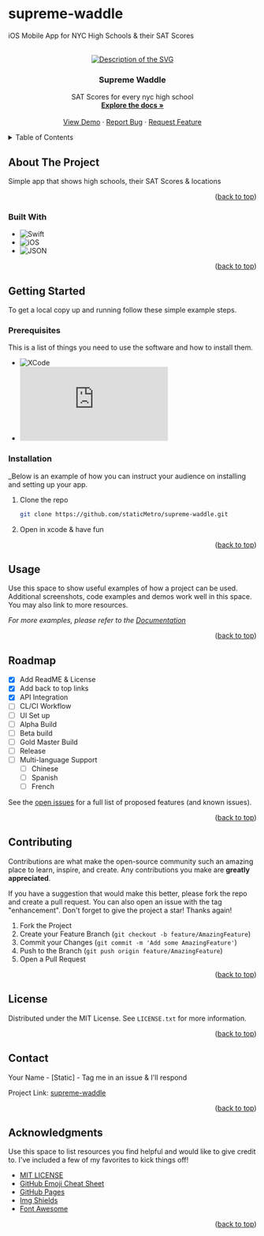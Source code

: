 # supreme-waddle
iOS Mobile App for NYC High Schools & their SAT Scores

<!-- Improved compatibility of back-to-top link: See: https://github.com/othneildrew/Best-README-Template/pull/73 -->
<a name="readme-top"></a>
<!--
*** Thanks for checking out the Best-README template. If you have a suggestion
*** That would make this better, please fork the repo and create a pull request
*** or open an issue with the tag "enhancement".
*** Don't forget to give the project a star!
*** Thanks again! Now go create something AMAZING! :D
-->



<!-- PROJECT SHIELDS -->
<!--
*** I'm using markdown "reference style" links for readability.
*** Reference links are enclosed in brackets [ ] instead of parentheses ( ).
*** See the bottom of this document for the declaration of the reference variables
*** for contributors-url, forks-url, etc. This is an optional, concise syntax you may use.
*** https://www.markdownguide.org/basic-syntax/#reference-style-links

[![Contributors][contributors-shield]][contributors-url]
[![Forks][forks-shield]][forks-url]
[![Stargazers][stars-shield]][stars-url]
[![Issues][issues-shield]][issues-url]
[![MIT License][license-shield]][license-url]
[![LinkedIn][linkedin-shield]][linkedin-url]
-->


<!-- PROJECT LOGO -->
<br />
<div align="center">
  <a href="">
    <img src="https://github.com/staticMetro/HLB/blob/feature-01/hexagon-dice.svg" alt="Description of the SVG" />

  </a>

  <h3 align="center">Supreme Waddle</h3>

  <p align="center">
    SAT Scores for every nyc high school
    <br />
    <a href="Periodic"><strong>Explore the docs »</strong></a>
    <br />
    <br />
    <a href="https://github.com/staticMetro/HLB">View Demo</a>
    ·
    <a href="https://github.com/staticMetro/HLB/issues">Report Bug</a>
    ·
    <a href="https://github.com/staticMetro/HLB/issues">Request Feature</a>
  </p>
</div>



<!-- TABLE OF CONTENTS -->
<details>
  <summary>Table of Contents</summary>
  <ol>
    <li>
      <a href="#about-the-project">About The Project</a>
      <ul>
        <li><a href="#built-with">Built With</a></li>
      </ul>
    </li>
    <li>
      <a href="#getting-started">Getting Started</a>
      <ul>
        <li><a href="#prerequisites">Prerequisites</a></li>
        <li><a href="#installation">Installation</a></li>
      </ul>
    </li>
    <li><a href="#usage">Usage</a></li>
    <li><a href="#roadmap">Roadmap</a></li>
    <li><a href="#contributing">Contributing</a></li>
    <li><a href="#license">License</a></li>
    <li><a href="#contact">Contact</a></li>
    <li><a href="#acknowledgments">Acknowledgments</a></li>
  </ol>
</details>



<!-- ABOUT THE PROJECT -->
## About The Project

Simple app that shows high schools, their SAT Scores & locations


<p align="right">(<a href="#readme-top">back to top</a>)</p>

### Built With

* ![Swift](https://img.shields.io/static/v1?style=for-the-badge&message=Swift&color=F05138&logo=Swift&logoColor=FFFFFF&label=)
* ![iOS](https://img.shields.io/static/v1?style=for-the-badge&message=iOS&color=000000&logo=iOS&logoColor=FFFFFF&label=)
* ![JSON](https://img.shields.io/static/v1?style=for-the-badge&message=JSON&color=000000&logo=JSON&logoColor=FFFFFF&label=)

<p align="right">(<a href="#readme-top">back to top</a>)</p>



<!-- GETTING STARTED -->
## Getting Started

To get a local copy up and running follow these simple example steps.

### Prerequisites

This is a list of things you need to use the software and how to install them.
* ![XCode](https://img.shields.io/badge/Xcode-007ACC?style=for-the-badge&logo=Xcode&logoColor=white)
* ![NYC DOE API Endpoint](https://data.cityofnewyork.us/resource/f9bf-2cp4.json)


### Installation

_Below is an example of how you can instruct your audience on installing and setting up your app. 

1. Clone the repo
   ```sh
   git clone https://github.com/staticMetro/supreme-waddle.git
   ```
2. Open in xcode & have fun

<p align="right">(<a href="#readme-top">back to top</a>)</p>



<!-- USAGE EXAMPLES -->
## Usage

Use this space to show useful examples of how a project can be used. Additional screenshots, code examples and demos work well in this space. You may also link to more resources.

_For more examples, please refer to the [Documentation](https://example.com)_

<p align="right">(<a href="#readme-top">back to top</a>)</p>



<!-- ROADMAP -->
## Roadmap

- [x] Add ReadME & License
- [x] Add back to top links
- [x] API Integration
- [ ] CL/CI Workflow
- [ ] UI Set up
- [ ] Alpha Build
- [ ] Beta build
- [ ] Gold Master Build
- [ ] Release
- [ ] Multi-language Support
    - [ ] Chinese
    - [ ] Spanish
    - [ ] French

See the [open issues](https://github.com/staticMetro/supreme-waddle/issues) for a full list of proposed features (and known issues).

<p align="right">(<a href="#readme-top">back to top</a>)</p>



<!-- CONTRIBUTING -->
## Contributing

Contributions are what make the open-source community such an amazing place to learn, inspire, and create. Any contributions you make are **greatly appreciated**.

If you have a suggestion that would make this better, please fork the repo and create a pull request. You can also open an issue with the tag "enhancement".
Don't forget to give the project a star! Thanks again!

1. Fork the Project
2. Create your Feature Branch (`git checkout -b feature/AmazingFeature`)
3. Commit your Changes (`git commit -m 'Add some AmazingFeature'`)
4. Push to the Branch (`git push origin feature/AmazingFeature`)
5. Open a Pull Request

<p align="right">(<a href="#readme-top">back to top</a>)</p>



<!-- LICENSE -->
## License

Distributed under the MIT License. See `LICENSE.txt` for more information.

<p align="right">(<a href="#readme-top">back to top</a>)</p>


<!-- CONTACT -->
## Contact

Your Name - [Static] - Tag me in an issue & I'll respond

Project Link: [supreme-waddle](https://github.com/staticMetro/PawPatrol)

<p align="right">(<a href="#readme-top">back to top</a>)</p>



<!-- ACKNOWLEDGMENTS -->
## Acknowledgments

Use this space to list resources you find helpful and would like to give credit to. I've included a few of my favorites to kick things off!

* [MIT LICENSE](https://choosealicense.com)
* [GitHub Emoji Cheat Sheet](https://www.webpagefx.com/tools/emoji-cheat-sheet)
* [GitHub Pages](https://pages.github.com)
* [Img Shields](https://shields.io)
* [Font Awesome](https://fontawesome.com)

<p align="right">(<a href="#readme-top">back to top</a>)</p>



<!-- MARKDOWN LINKS & IMAGES -->
<!-- https://www.markdownguide.org/basic-syntax/#reference-style-links -->
[contributors-shield]: https://img.shields.io/github/contributors/othneildrew/Best-README-Template.svg?style=for-the-badge
[contributors-url]: https://github.com/staticMetro/Project-Scarlet/graphs/contributors
[forks-shield]: https://img.shields.io/github/forks/othneildrew/Best-README-Template.svg?style=for-the-badge
[forks-url]: https://github.com/othneildrew/Best-README-Template/network/members
[stars-shield]: https://img.shields.io/github/stars/othneildrew/Best-README-Template.svg?style=for-the-badge
[stars-url]: https://github.com/othneildrew/Best-README-Template/stargazers
[issues-shield]: https://img.shields.io/github/issues/othneildrew/Best-README-Template.svg?style=for-the-badge
[issues-url]: https://github.com/othneildrew/Best-README-Template/issues
[license-shield]: https://img.shields.io/github/license/othneildrew/Best-README-Template.svg?style=for-the-badge
[license-url]: https://github.com/othneildrew/Best-README-Template/blob/master/LICENSE.txt
[linkedin-shield]: https://img.shields.io/badge/-LinkedIn-black.svg?style=for-the-badge&logo=linkedin&colorB=555
[linkedin-url]: https://linkedin.com/in/othneildrew
[product-screenshot]: images/screenshot.png
[Next.js]: https://img.shields.io/badge/next.js-000000?style=for-the-badge&logo=nextdotjs&logoColor=white
[Next-url]: https://nextjs.org/
[React.js]: https://img.shields.io/badge/React-20232A?style=for-the-badge&logo=react&logoColor=61DAFB
[React-url]: https://reactjs.org/
[Vue.js]: https://img.shields.io/badge/Vue.js-35495E?style=for-the-badge&logo=vuedotjs&logoColor=4FC08D
[Vue-url]: https://vuejs.org/
[Angular.io]: https://img.shields.io/badge/Angular-DD0031?style=for-the-badge&logo=angular&logoColor=white
[Angular-url]: https://angular.io/
[Svelte.dev]: https://img.shields.io/badge/Svelte-4A4A55?style=for-the-badge&logo=svelte&logoColor=FF3E00
[Svelte-url]: https://svelte.dev/
[Laravel.com]: https://img.shields.io/badge/Laravel-FF2D20?style=for-the-badge&logo=laravel&logoColor=white
[Laravel-url]: https://laravel.com
[Bootstrap.com]: https://img.shields.io/badge/Bootstrap-563D7C?style=for-the-badge&logo=bootstrap&logoColor=white
[Bootstrap-url]: https://getbootstrap.com
[JQuery.com]: https://img.shields.io/badge/jQuery-0769AD?style=for-the-badge&logo=jquery&logoColor=white
[JQuery-url]: https://jquery.com 
[Swift]: https://img.shields.io/static/v1?style=for-the-badge&message=Swift&color=F05138&logo=Swift&logoColor=FFFFFF&label=
[swift-url]:https://github.com/apple/swift
[Heroku]: (https://img.shields.io/static/v1?style=for-the-badge&message=Heroku&color=430098&logo=Heroku&logoColor=FFFFFF&label=)
[XCode]: (https://img.shields.io/badge/Xcode-007ACC?style=for-the-badge&logo=Xcode&logoColor=white)
[IDGB API Key]: (https://img.shields.io/badge/IDGB-007ACC?style=for-the-badge&logo=IDGB&logoColor=white)
[Twitch Account]: (https://img.shields.io/badge/Twitch-9146FF?style=for-the-badge&logo=twitch&logoColor=white)
